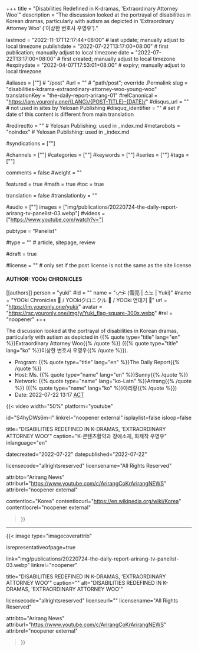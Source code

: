 +++
title = "Disabilities Redefined in K-dramas, 'Extraordinary Attorney Woo'"
description = "The discussion looked at the portrayal of disabilities in Korean dramas, particularly with autism as depicted in 'Extraordinary Attorney Woo' ('이상한 변호사 우영우')."

lastmod = "2022-11-17T12:17:44+08:00"                 # last update; manually adjust to local timezone
publishdate = "2022-07-22T13:17:00+08:00"             # first publication; manually adjust to local timezone
date = "2022-07-22T13:17:00+08:00"                    # first created; manually adjust to local timezone
#expirydate = "2022-04-07T17:53:01+08:00"              # expiry; manually adjust to local timezone

#aliases = [""]                                        # "/post"
#url = ""                                              # "path/post"; override .Permalink
slug = "disabilities-kdrama-extraordinary-attorney-woo-young-woo"
translationKey = "the-daily-report-arirang-01"
#relCanonical = "https://iam.youronly.one/{LANG}/{POST-TITLE}-{DATE}/"
#disqus_url = ""                                       # not used in sites by Yelosan Publishing
#disquq_identifier = ""                                # set if date of this content is different from main translation

#redirectto = ""                                       # Yelosan Publishing: used in _index.md
#metarobots = "noindex"                                # Yelosan Publishing: used in _index.md

#syndications = [""]

#channels = [""]
#categories = [""]
#keywords = [""]
#series = [""]
#tags = [""]

comments = false
#weight = ""

featured = true
#math = true
#toc = true

translation = false
#translationby = ""

#audio = [""]
images = ["img/publications/20220724-the-daily-report-arirang-tv-panelist-03.webp"]
#videos = ["https://www.youtube.com/watch?v="]

pubtype = "Panelist"

#type = ""                                             # article, sitepage, review

#draft = true

#license = ""                                          # only set if the post license is not the same as the site license

#### AUTHOR: YOOki CHRONICLES ####
[[authors]]
  person = "yuki"
  #id = ""
  name = "ᜌᜓᜃᜒ (雪亮 | 스노 | Yuki)"
  #name = "YOOki Chronicles 📜 / YOOkiクロニクル 📜 / YOOki 연대기 📜"
  url = "https://im.youronly.one/yuki/"
  avatar = "https://rsc.youronly.one/img/y/Yuki_flag-square-300x.webp"
  #rel = "noopener"
+++

The discussion looked at the portrayal of disabilities in Korean dramas, particularly with autism as depicted in {{% quote type="title" lang="en" %}}Extraordinary Attorney Woo{{% /quote %}} ({{% quote type="title" lang="ko" %}}이상한 변호사 우영우{{% /quote %}}).

- Program: {{% quote type="title" lang="en" %}}The Daily Report{{% /quote %}}
- Host: Ms. {{% quote type="name" lang="en" %}}Sunny{{% /quote %}}
- Network: {{% quote type="name" lang="ko-Latn" %}}Arirang{{% /quote %}} ({{% quote type="name" lang="ko" %}}아리랑{{% /quote %}})
- Date: <time datetime="2022-07-22T05:17Z">2022-07-22 13:17 <abbr title="ASEAN Common Time">ACT</abbr></time>

{{< video
  width="50%"
  platform="youtube"

  id="S4hyDWs6m-I"
  linkrel="noopener external"
  isplaylist=false
  isloop=false

  title="DISABILITIES REDEFINED IN K-DRAMAS, 'EXTRAORDINARY ATTORNEY WOO'"
  caption="K-콘텐츠활약과 장애소재, 화제작 우영우"
  inlanguage="en"

  datecreated="2022-07-22"
  datepublished="2022-07-22"

  licensecode="allrightsreserved"
  licensename="All Rights Reserved"

  attribto="Arirang News"
  attriburl="https://www.youtube.com/c/ArirangCoKrArirangNEWS"
  attribrel="noopener external"

  contentloc="Korea"
  contentlocurl="https://en.wikipedia.org/wiki/Korea"
  contentlocrel="noopener external"
>}}

---

{{< image
  type="imagecoverattrib"

  isrepresentativeofpage=true

  link="img/publications/20220724-the-daily-report-arirang-tv-panelist-03.webp"
  linkrel="noopener"

  title="DISABILITIES REDEFINED IN K-DRAMAS, 'EXTRAORDINARY ATTORNEY WOO'"
  caption=""
  alt="DISABILITIES REDEFINED IN K-DRAMAS, 'EXTRAORDINARY ATTORNEY WOO'"

  licensecode="allrightsreserved"
  licenseurl=""
  licensename="All Rights Reserved"

  attribto="Arirang News"
  attriburl="https://www.youtube.com/c/ArirangCoKrArirangNEWS"
  attribrel="noopener external"
>}}
